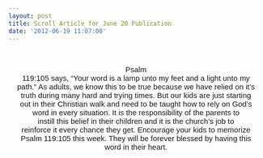 ```yaml
---
layout: post
title: Scroll Article for June 20 Publication
date: '2012-06-19 11:07:00'
---
```


<b style="font-weight: normal;"></b><br /><div dir="ltr" style="margin-bottom: 0pt; margin-top: 0pt; text-align: center;"><b style="font-weight: normal;"><span style="background-color: transparent; font-family: Arial, Helvetica, sans-serif; font-size: 15px; vertical-align: baseline; white-space: pre-wrap;">Psalm 119:105 says, “Your word is a lamp unto my feet and a light unto my path.” As adults, we know this to be true because we have relied on it’s truth during many hard and trying times. But our kids are just starting out in their Christian walk and need to be taught how to rely on God’s word in every situation. It is the responsibility of the parents to instill this belief in their children and it is the church’s job to reinforce it every chance they get. Encourage your kids to memorize Psalm 119:105 this week. They will be forever blessed by having this word in their heart.</span></b></div>